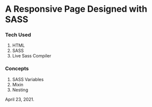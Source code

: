 # A Responsive Page Designed with SASS

### Tech Used
1. HTML
2. SASS
3. Live Sass Compiler

### Concepts
1. SASS Variables
2. Mixin
3. Nesting

April 23, 2021.
